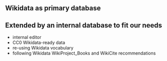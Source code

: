 ## Wikidata as primary database
## Extended by an internal database to fit our needs
* internal editor
* CC0 Wikidata-ready data
* re-using Wikidata vocabulary
* following Wikidata WikiProject_Books and WikiCite recommendations
